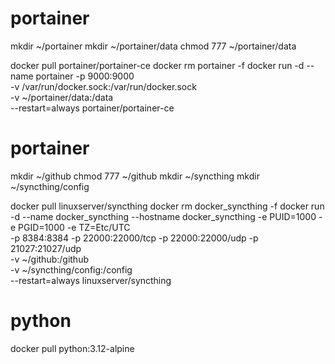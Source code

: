 # portainer
mkdir ~/portainer
mkdir ~/portainer/data
chmod 777 ~/portainer/data

docker pull portainer/portainer-ce
docker rm portainer -f
docker run -d --name portainer -p 9000:9000 \
    -v /var/run/docker.sock:/var/run/docker.sock \
    -v ~/portainer/data:/data \
    --restart=always portainer/portainer-ce

# portainer
mkdir ~/github
chmod 777 ~/github
mkdir ~/syncthing
mkdir ~/syncthing/config

docker pull linuxserver/syncthing
docker rm docker_syncthing -f
docker run -d --name docker_syncthing --hostname docker_syncthing -e PUID=1000 -e PGID=1000 -e TZ=Etc/UTC \
    -p 8384:8384 -p 22000:22000/tcp -p 22000:22000/udp -p 21027:21027/udp \
    -v ~/github:/github \
    -v ~/syncthing/config:/config \
    --restart=always linuxserver/syncthing

# python
docker pull python:3.12-alpine
